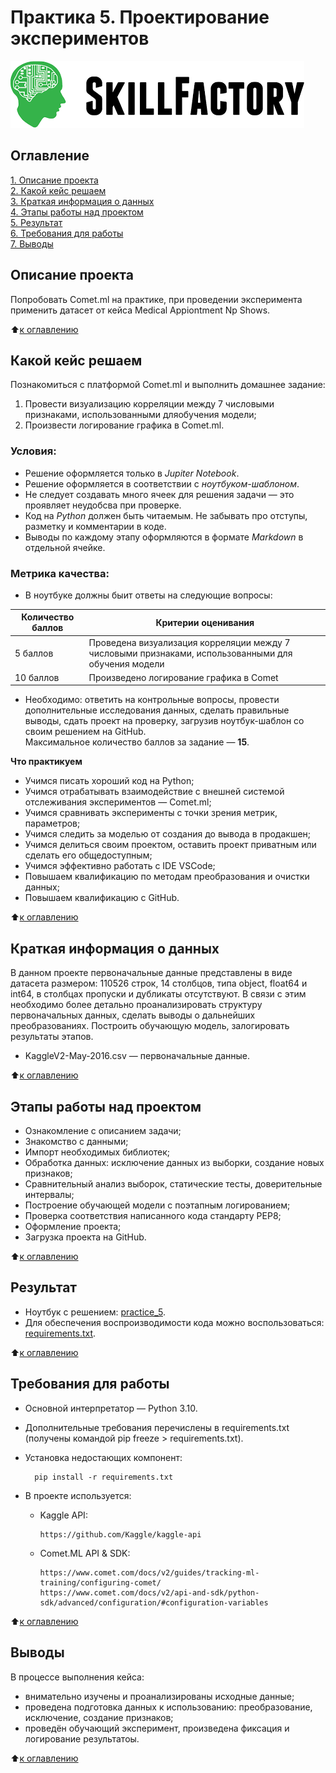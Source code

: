 # Практика 5. Проектирование экспериментов

![SkillFactory](../images/sf_logo.png)

## Оглавление
[1. Описание проекта](https://github.com/costaM705/sf_data_science/tree/main/practice_5/README.md#Описание-проекта)   
[2. Какой кейс решаем](https://github.com/costaM705/sf_data_science/tree/main/practice_5/README.md#Какой-кейс-решаем)   
[3. Краткая информация о данных](https://github.com/costaM705/sf_data_science/tree/main/practice_5/README.md#Краткая-информация-о-данных)   
[4. Этапы работы над проектом](https://github.com/costaM705/sf_data_science/tree/main/practice_5/README.md#Этапы-работы-над-проектом)   
[5. Результат](https://github.com/costaM705/sf_data_science/tree/main/practice_5/README.md#Результат)   
[6. Требования для работы](https://github.com/costaM705/sf_data_science/tree/main/practice_5/README.md#Требования-для-работы)   
[7. Выводы](https://github.com/costaM705/sf_data_science/tree/main/practice_5/README.md#Выводы)   

## Описание проекта
Попробовать Comet.ml на практике, при проведении эксперимента применить датасет от кейса Medical Appiontment Np Shows.

:arrow_up:[к оглавлению](https://github.com/costaM705/sf_data_science/tree/main/practice_5/README.md#Оглавление)

## Какой кейс решаем
Познакомиться с платформой Comet.ml и выполнить домашнее задание:   
1. Провести визуализацию корреляции между 7 числовыми признаками, использованными дляобучения модели;   
2. Произвести логирование графика в Comet.ml.   

### Условия: ###
* Решение оформляется только в *Jupiter Notebook*.
* Решение оформляется в соответствии с *ноутбуком-шаблоном*.
* Не следует создавать много ячеек для решения задачи — это проявляет неудобсва при проверке.
* Код на *Python* должен быть читаемым. Не забывать про отступы, разметку и комментарии в коде.
* Выводы по каждому этапу оформляются в формате *Markdown* в отдельной ячейке.

### Метрика качества: ###
* В ноутбуке должны быит ответы на следующие вопросы:   

| Количество баллов | Критерии оценивания | 
|---|---| 
| 5 баллов | Проведена визуализация корреляции между 7 числовыми признаками, использованными для обучения модели | 
| 10 баллов | Произведено логирование графика в Comet | 

* Необходимо: ответить на контрольные вопросы, провести дополнительные исследования данных, сделать правильные выводы, сдать проект на проверку, загрузив ноутбук-шаблон со своим решением на GitHub.  
Максимальное количество баллов за задание — **15**.

**Что практикуем**  
* Учимся писать хороший код на Python;
* Учимся отрабатывать взаимодействие с внешней системой отслеживания экспериментов — Comet.ml;
* Учимся сравнивать эксперименты с точки зрения метрик, параметров;
* Учимся следить за моделью от создания до вывода в продакшен;
* Учимся делиться своим проектом, оставить проект приватным или сделать его общедоступным;
* Учимся эффективно работать с IDE VSCode;
* Повышаем квалификацию по методам преобразования и очистки данных;
* Повышаем квалификацию с GitHub.

:arrow_up:[к оглавлению](https://github.com/costaM705/sf_data_science/tree/main/practice_5/README.md#Оглавление)

## Краткая информация о данных
В данном проекте первоначальные данные представлены в виде датасета размером: 110526 строк, 14 столбцов, типа object, float64 и int64, в столбцах пропуски и дубликаты отсутствуют. В связи с этим необходимо более детально проанализировать структуру первоначальных данных, сделать выводы о дальнейших преобразованиях. Построить обучающую модель, залогировать результаты этапов.   

* KaggleV2-May-2016.csv — первоначальные данные. 

:arrow_up:[к оглавлению](https://github.com/costaM705/sf_data_science/tree/main/practice_5/README.md#Оглавление)

## Этапы работы над проектом
* Ознакомление с описанием задачи;
* Знакомство с данными;
* Импорт необходимых библиотек;
* Обработка данных: исключение данных из выборки, создание новых признаков;
* Сравнительный анализ выборок, статические тесты, доверительные интервалы;
* Построение обучающей модели с поэтапным логированием;
* Проверка соответствия написанного кода стандарту PEP8;
* Оформление проекта;
* Загрузка проекта на GitHub.

:arrow_up:[к оглавлению](https://github.com/costaM705/sf_data_science/tree/main/practice_5/README.md#Оглавление)

## Результат
* Ноутбук с решением: [practice_5](https://github.com/costaM705/sf_data_science/blob/main/practice_5/practice_5.ipynb).      
* Для обеспечения воспроизводимости кода можно воспользоваться: [requirements.txt](https://github.com/costaM705/sf_data_science/tree/main/practice_5/requirements.txt).

:arrow_up:[к оглавлению](https://github.com/costaM705/sf_data_science/tree/main/practice_5/README.md#Оглавление)

## Требования для работы
* Основной интерпретатор — Python 3.10.
* Дополнительные требования перечислены в requirements.txt (получены командой pip freeze > requirements.txt).
* Установка недостающих компонент:

        pip install -r requirements.txt

* В проекте используется:  
  * Kaggle API:

        https://github.com/Kaggle/kaggle-api

  * Comet.ML API & SDK:

        https://www.comet.com/docs/v2/guides/tracking-ml-training/configuring-comet/   
        https://www.comet.com/docs/v2/api-and-sdk/python-sdk/advanced/configuration/#configuration-variables   

:arrow_up:[к оглавлению](https://github.com/costaM705/sf_data_science/tree/main/practice_5/README.md#Оглавление)

## Выводы
В процессе выполнения кейса:  
* внимательно изучены и проанализированы исходные данные;
* проведена подготовка данных к использованию: преобразование, исключение, создание признаков;
* проведён обучающий эксперимент, произведена фиксация и логирование результатоы.

:arrow_up:[к оглавлению](https://github.com/costaM705/sf_data_science/tree/main/practice_5/README.md#Оглавление)

